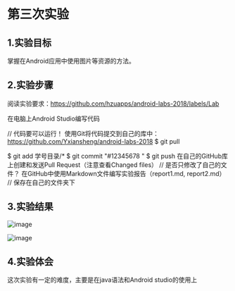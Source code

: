 # 第三次实验

## 1.实验目标
掌握在Android应用中使用图片等资源的方法。

## 2.实验步骤
阅读实验要求：https://github.com/hzuapps/android-labs-2018/labels/Lab
 
在电脑上Android Studio编写代码
 
// 代码要可以运行！
使用Git将代码提交到自己的库中：https://github.com/Yxiansheng/android-labs-2018 $ git pull

$ git add 学号目录/*
$ git commit "#12345678 "
$ git push
在自己的GitHub库上创建和发送Pull Request（注意查看Changed files）
// 是否只修改了自己的文件？
在GitHub中使用Markdown文件编写实验报告（report1.md, report2.md）
// 保存在自己的文件夹下

## 3.实验结果

![image](https://github.com/Yxiansheng/android-labs-2018/blob/master/com1614080901108/第三次实验文件/result1.jpg)

![image](https://github.com/Yxiansheng/android-labs-2018/blob/master/com1614080901108/第三次实验文件/result2.jpg)

## 4.实验体会
这次实验有一定的难度，主要是在java语法和Android studio的使用上
